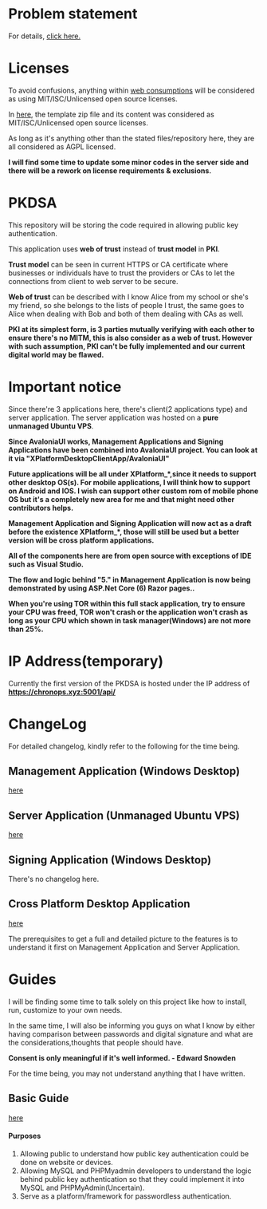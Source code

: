 # Problem statement
For details, [click here.](https://github.com/Chewhern/PKDSA/blob/main/Problem_Statement.md)

# Licenses
To avoid confusions, anything within [web consumptions](https://github.com/Chewhern/PKDSA/tree/main/Web%20consumption) will be considered as using MIT/ISC/Unlicensed open source licenses.

In [here](https://github.com/Chewhern/PKDSA/tree/main/XPlatformDesktop_ClientApp/AvaloniaUI/version%200.0.2), the template zip file and its content was considered as MIT/ISC/Unlicensed open source licenses.

As long as it's anything other than the stated files/repository here, they are all considered as AGPL licensed.

**I will find some time to update some minor codes in the server side and there will be a rework on license requirements & exclusions.**

# PKDSA
This repository will be storing the code required in allowing public key authentication.

This application uses **web of trust** instead of **trust model** in **PKI**.

**Trust model** can be seen in current HTTPS or CA certificate where businesses or individuals have to trust the providers or CAs to let the connections from client to web server to be secure.

**Web of trust** can be described with I know Alice from my school or she's my friend, so she belongs to the lists of people I trust, the same goes to Alice when dealing with Bob and both of them dealing with CAs as well.

**PKI at its simplest form, is 3 parties mutually verifying with each other to ensure there's no MITM, this is also consider as a web of trust. However with such assumption, PKI can't be fully implemented and our current digital world may be flawed.**

# Important notice
Since there're 3 applications here, there's client(2 applications type) and server application. The server application was hosted on a **pure unmanaged Ubuntu VPS**.

**Since AvaloniaUI works, Management Applications and Signing Applications have been combined into AvaloniaUI project. You can look at it via "XPlatformDesktopClientApp/AvaloniaUI"**

**Future applications will be all under XPlatform_*,since it needs to support other desktop OS(s). For mobile applications, I will think how to support on Android
and IOS. I wish can support other custom rom of mobile phone OS but it's a completely new area for me and that might need other contributors helps.**

**Management Application and Signing Application will now act as a draft before the existence XPlatform_*, those will still be used but a better version will be cross platform applications.**

**All of the components here are from open source with exceptions of IDE such as Visual Studio.**

**The flow and logic behind "5." in Management Application is now being demonstrated by using ASP.Net Core (6) Razor pages..**

**When you're using TOR within this full stack application, try to ensure your CPU was freed, TOR won't crash or the application won't crash as long as your CPU
which shown in task manager(Windows) are not more than 25%.**

# IP Address(temporary)

Currently the first version of the PKDSA is hosted under the IP address of
**https://chronops.xyz:5001/api/**

# ChangeLog
For detailed changelog, kindly refer to the following for the time being.

## Management Application (Windows Desktop)
[here](https://github.com/Chewhern/PKDSA/tree/main/Management_Applications/Community/Windows/PKDSA_UMWinClient)

## Server Application (Unmanaged Ubuntu VPS)
[here](https://github.com/Chewhern/PKDSA/tree/main/Server_Application/Community/Ubuntu)

## Signing Application (Windows Desktop)
There's no changelog here.

## Cross Platform Desktop Application 
[here](https://github.com/Chewhern/PKDSA/tree/main/XPlatformDesktop_ClientApp/AvaloniaUI)

The prerequisites to get a full and detailed picture to the features is to understand it first on Management Application and Server Application.

# Guides

I will be finding some time to talk solely on this project like how to install, run, customize to your own needs.

In the same time, I will also be informing you guys on what I know by either having comparison between passwords and digital signature
and what are the considerations,thoughts that people should have.

**Consent is only meaningful if it's well informed. - Edward Snowden**

For the time being, you may not understand anything that I have written.

## Basic Guide
[here](https://github.com/Chewhern/PKDSA/blob/main/Guides/Basic.txt)

#### Purposes
1. Allowing public to understand how public key authentication could be done on website or devices.
2. Allowing MySQL and PHPMyadmin developers to understand the logic behind public key authentication so that they could implement it into MySQL and PHPMyAdmin(Uncertain).
3. Serve as a platform/framework for passwordless authentication.
